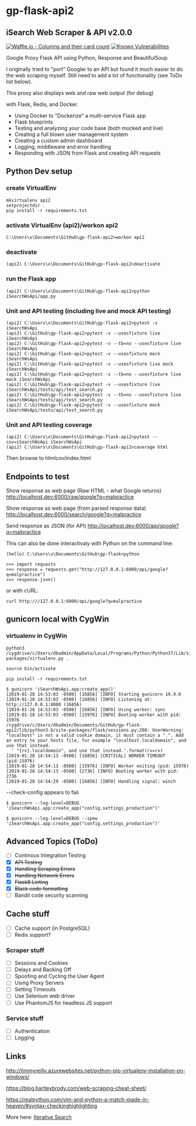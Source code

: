# gp-flask-api2

## iSearch Web Scraper & API v2.0.0

[![Waffle.io - Columns and their card count](https://badge.waffle.io/mkobar/gp-serp-url.svg?columns=all)](https://waffle.io/mkobar/gp-serp-url)
[![Known Vulnerabilities](https://snyk.io/test/github/mkobar/gp-flask-api2/badge.svg?targetFile=requirements.txt)](https://snyk.io/test/github/mkobar/gp-flask-api2?targetFile=requirements.txt)

Google Proxy Flask API using Python, Response and BeautifulSoup

I originally tried to "port" Googler to an API but found it much easier to do the web scraping myself.  Still need to add a lot of functionality (see ToDo list below).

This proxy also displays web and raw web output (for debug)

with Flask, Redis, and Docker.

- Using Docker to "Dockerize" a multi-service Flask app
- Flask blueprints
- Testing and analyzing your code base (both mocked and live)
- Creating a full blown user management system
- Creating a custom admin dashboard
- Logging, middleware and error handling
- Responding with JSON from Flask and creating API requests

## Python Dev setup

### create VirtualEnv

```
mkvirtualenv api2
setprojectdir .
pip install -r requirements.txt
```

### activate VirtualEnv (api2)/workon api2

```
C:\Users\x\Documents\GitHub\gp-flask-api2>workon api2
```

### deactivate

```
(api2) C:\Users\x\Documents\GitHub\gp-flask-api2>deactivate
```

### run the Flask app

```
(api2) C:\Users\x\Documents\GitHub\gp-flask-api2>python iSearchWsApi/app.py
```

### Unit and API testing (including live and mock API testing)

```
(api2) C:\Users\x\Documents\GitHub\gp-flask-api2>pytest -v iSearchWsApi
(api2) C:\GitHub\gp-flask-api2>pytest -v --usesfixture live iSearchWsApi
(api2) C:\GitHub\gp-flask-api2>pytest -v --tb=no --usesfixture live iSearchWsApi
(api2) C:\GitHub\gp-flask-api2>pytest -v --usesfixture mock iSearchWsApi
(api2) C:\GitHub\gp-flask-api2>pytest -v --usesfixture live mock iSearchWsApi
(api2) C:\GitHub\gp-flask-api2>pytest -v --tb=no --usesfixture live mock iSearchWsApi
(api2) C:\GitHub\gp-flask-api2>pytest -v --usesfixture live iSearchWsApi/tests/api/test_search.py
(api2) C:\GitHub\gp-flask-api2>pytest -v --tb=no --usesfixture live iSearchWsApi/tests/api/test_search.py
(api2) C:\GitHub\gp-flask-api2>pytest -v --usesfixture mock iSearchWsApi/tests/api/test_search.py
```

### Unit and API testing coverage

```
(api2) C:\Users\x\Documents\GitHub\gp-flask-api2>pytest --cov=iSearchWsApi iSearchWsApi
(api2) C:\Users\x\Documents\GitHub\gp-flask-api2>coverage html
```

Then browse to htmlcov/index.html

## Endpoints to test

Show response as web page (Raw HTML - what Google returns)
http://localhost.dev:6000/raw/google?q=malpractice

Show response as web page (from parsed response data)
http://localhost.dev:6000/search/google?q=malpractice

Send response as JSON (for API)
http://localhost.dev:6000/api/google?q=malpractice

This can also be done interactivaly with Python on the command line:
```
(hello) C:\Users\x\Documents\GitHub\gp-flask>python

>>> import requests
>>> response = requests.get("http://127.0.0.1:6000/api/google?q=malpractice")
>>> response.json()
```
or with cURL:
```
curl http:///127.0.0.1:6000/api/google?q=malpractice
```

## gunicorn local with CygWin
### virtualenv in CygWin
```
python3 /cygdrive/c/Users/dbadmin/AppData/Local/Programs/Python/Python37/Lib/site-packages/virtualenv.py .

source bin/activate

pip install -r requirements.txt

```

```
$ gunicorn 'iSearchWsApi.app:create_app()'
[2019-01-28 14:53:03 -0500] [16856] [INFO] Starting gunicorn 19.9.0
[2019-01-28 14:53:03 -0500] [16856] [INFO] Listening at: http://127.0.0.1:8000 (16856)
[2019-01-28 14:53:03 -0500] [16856] [INFO] Using worker: sync
[2019-01-28 14:53:03 -0500] [15976] [INFO] Booting worker with pid: 15976
/cygdrive/c/Users/dbadmin/Documents/GitHub/gp-flask-api2/lib/python3.6/site-packages/flask/sessions.py:208: UserWarning: "localhost" is not a valid cookie domain, it must contain a ".". Add an entry to your hosts file, for example "localhost.localdomain", and use that instead.
  ' "{rv}.localdomain", and use that instead.'.format(rv=rv)
[2019-01-28 14:54:13 -0500] [16856] [CRITICAL] WORKER TIMEOUT (pid:15976)
[2019-01-28 14:54:13 -0500] [15976] [INFO] Worker exiting (pid: 15976)
[2019-01-28 14:54:13 -0500] [2736] [INFO] Booting worker with pid: 2736
[2019-01-28 14:54:29 -0500] [16856] [INFO] Handling signal: winch
```

--check-config appears to fail

```
$ gunicorn --log-level=DEBUG 'iSearchWsApi.app:create_app("config.settings_production")'
```

```
$ gunicorn --log-level=DEBUG --spew 'iSearchWsApi.app:create_app("config.settings_production")'
```

## Advanced Topics (ToDo)

- [ ] Continous Integration Testing
- [x] ~~API Testing~~
- [x] ~~Handling Scraping Errors~~
- [x] ~~Handling Network Errors~~
- [x] ~~Flask8 Linting~~
- [x] ~~Black code formatting~~
- [ ] Bandit code security scanning

## Cache stuff
- [ ] Cache support (in PostgreSQL)
- [ ] Redis support?

### Scraper stuff
- [ ] Sessions and Cookies
- [ ] Delays and Backing Off
- [ ] Spoofing and Cycling the User Agent
- [ ] Using Proxy Servers
- [ ] Setting Timeouts
- [ ] Use Selenium web driver
- [ ] Use PhantomJS for headless JS support

### Service stuff
- [ ] Authentication
- [ ] Logging

## Links

http://timmyreilly.azurewebsites.net/python-pip-virtualenv-installation-on-windows/

https://blog.hartleybrody.com/web-scraping-cheat-sheet/

https://realpython.com/vim-and-python-a-match-made-in-heaven/#syntax-checkinghighlighting

More here: [Iterative Search](http://iterativesearch.com)

